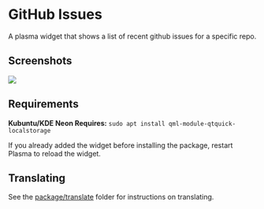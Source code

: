 # GitHub Issues

A plasma widget that shows a list of recent github issues for a specific repo.

## Screenshots

![](https://i.imgur.com/A8hO2Vh.png)

## Requirements

**Kubuntu/KDE Neon Requires:** `sudo apt install qml-module-qtquick-localstorage`

If you already added the widget before installing the package, restart Plasma to reload the widget.

## Translating

See the [package/translate](package/translate) folder for instructions on translating.

